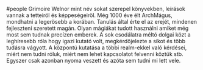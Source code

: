 #people 
Grimoire Welnor mint név sokat szerepel könyvekben, leírások vannak a tetteiröl és képpeségeiröl. Még 1000 éve élt ArchMágus, mondhatni a legerösebb a korában. Tanulás által érte el az erejét, mindenen fejleszteni szeretett magán. Olyan mágiákat tudott használni amiket még most sem tudnak precízen emberek. A sok csodálatra méltó dolgai közt a leghíresebb róla hogy igazi kutató volt, megkérdöjelezte a síkot és több tudásra vágyott. A központú kutatása a többi realm-ekkel való kérdései, miért nem tudni róluk, miért nem lehet kapcsolatot felvenni köztük stb. Egyszer csak azonban nyoma veszett és azóta sem tudni mi lett vele.